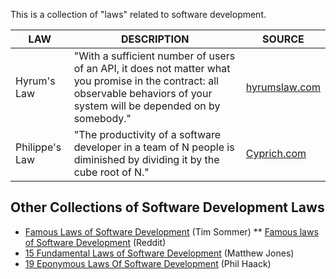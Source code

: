 This is a collection of "laws" related to software development.

LAW | DESCRIPTION | SOURCE
--- | ----------- | ------
Hyrum's Law | "With a sufficient number of users of an API, it does not matter what you promise in the contract: all observable behaviors of your system will be depended on by somebody." | [hyrumslaw.com](https://www.hyrumslaw.com/)
Philippe's Law | "The productivity of a software developer in a team of N people is diminished by dividing it by the cube root of N." | [Cyprich.com](http://www.cyprich.com/2008/06/06/philippes-law/)


## Other Collections of Software Development Laws ##
* [Famous Laws of Software Development](https://www.timsommer.be/famous-laws-of-software-development/) (Tim Sommer)
** [Famous laws of Software Development](https://www.reddit.com/r/programming/comments/aul273/famous_laws_of_software_development/) (Reddit)
* [15 Fundamental Laws of Software Development](https://exceptionnotfound.net/fundamental-laws-of-software-development/) (Matthew Jones)
* [19 Eponymous Laws Of Software Development](https://haacked.com/archive/2007/07/17/the-eponymous-laws-of-software-development.aspx/) (Phil Haack)

